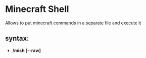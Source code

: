# Minecraft Shell
Allows to put minecraft commands in a separate file and execute it

## syntax:
* __/mish [--raw] <script> [args]__
  
  executes __script.mish__ located in __.minecraft/scripts__ or __minecraft/scripts__ or __server_folder/scripts__

## params:
* __--raw__

  executes script commands with mish syntax parsing disabled. If set the [args] at the end are ignored
  
_Benefits of using mish syntax_:
* use __#__ to define a comment
* use __${variable1=variable2=...=variablen=value}__ to define a variable
* use __${variable}__ to get value of it
* pass parameters to scripts via __/mish initArcher ${player=John}__
* use __\\__ to escape syntax symbols like __\\${word\\}__ and __\\\\__ to display __\\__

## examples:
/give __${player}__ minecraft:bow

/give __${player} ${item} ${amount}__

/scoreboard players set @e[type=__${type}__] __${score}__ 10


__\#__ I don't know why you might want to do this but...

/say __${what=Something} ${what}__
